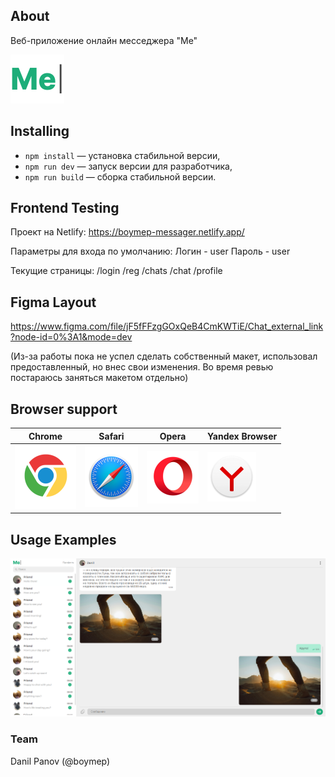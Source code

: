 ## **About**

Веб-приложение онлайн месседжера "Me"

![Logo](docs/logo.svg)

## **Installing**

- `npm install` — установка стабильной версии,
- `npm run dev` — запуск версии для разработчика,
- `npm run build` — сборка стабильной версии.

## **Frontend Testing**

Проект на Netlify: https://boymep-messager.netlify.app/

Параметры для входа по умолчанию:
Логин - user
Пароль - user

Текущие страницы:
/login
/reg
/chats
/chat
/profile

## **Figma Layout**

https://www.figma.com/file/jF5fFFzgGOxQeB4CmKWTiE/Chat_external_link?node-id=0%3A1&mode=dev

(Из-за работы пока не успел сделать собственный макет, использовал предоставленный, но внес свои изменения. Во время ревью постараюсь заняться макетом отдельно)

## **Browser support**

| Chrome                     | Safari                     | Opera                    | Yandex Browser                     |
| -------------------------- | -------------------------- | ------------------------ | ---------------------------------- |
| ![Chrome](docs/chrome.png) | ![Safari](docs/safari.png) | ![Opera](docs/opera.png) | ![Yandex Browser](docs/yandex.png) |

## **Usage Examples**

![Examples](docs/main.png)

### **Team**

Danil Panov (@boymep)
